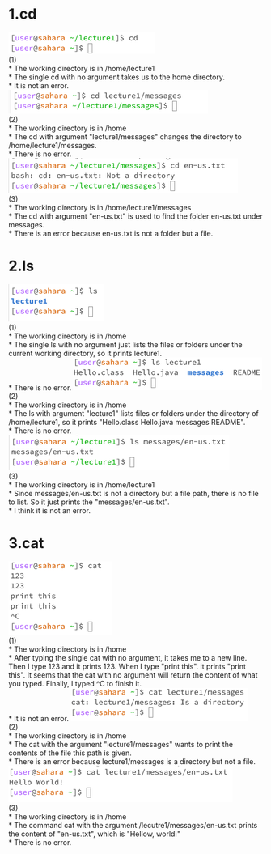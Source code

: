# 1.cd
![Image](cd1.png)
<br>(1)<br>* The working directory is in /home/lecture1
<br>* The single cd with no argument takes us to the home directory.
<br>* It is not an error.
![Image](cd2.png)
<br>(2)<br>* The working directory is in /home
<br>* The cd with argument "lecture1/messages" changes the directory to /home/lecture1/messages.
<br>* There is no error.
![Image](cd3.png)
<br>(3)<br>* The working directory is in /home/lecture1/messages
<br>* The cd with argument "en-us.txt" is used to find the folder en-us.txt under messages.
<br>* There is an error because en-us.txt is not a folder but a file.
# 2.ls
![Image](ls1.png)
<br>(1)<br>* The working directory is in /home
<br>* The single ls with no argument just lists the files or folders under the current working directory, so it prints lecture1.
<br>* There is no error.
![Image](ls2.png)
<br>(2)<br>* The working directory is in /home
<br>* The ls with argument "lecture1" lists files or folders under the directory of /home/lecture1, so it prints "Hello.class Hello.java messages README".
<br>* There is no error.
![Image](ls3.png)
<br>(3)<br>* The working directory is in /home/lecture1
<br>* Since messages/en-us.txt is not a directory but a file path, there is no file to list. So it just prints the "messages/en-us.txt".
<br>* I think it is not an error.

# 3.cat
![Image](cat1.png)
<br>(1)<br>* The working directory is in /home
<br>* After typing the single cat with no argument, it takes me to a new line. Then I type 123 and it prints 123. When I type "print this". it prints "print this". It seems that the cat with no argument will return the content of what you typed. Finally, I typed ^C to finish it.
<br>* It is not an error.
![Image](cat2.png)
<br>(2)<br>* The working directory is in /home
<br>* The cat with the argument "lecture1/messages" wants to print the contents of the file this path is given.
<br>* There is an error because lecture1/messages is a directory but not a file.
![Image](cat3.png)
<br>(3)<br>* The working directory is in /home
<br>* The command cat with the argument /lecutre1/messages/en-us.txt prints the content of "en-us.txt", which is "Hellow, world!"
<br>* There is no error.
